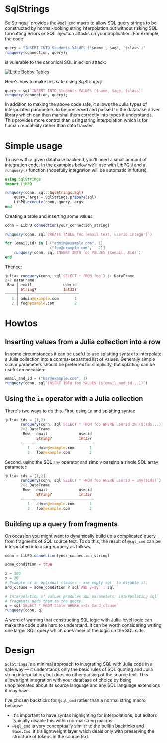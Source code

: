 # SqlStrings

SqlStrings.jl provides the `@sql_cmd` macro to allow SQL query strings to be
constructed by normal-looking string interpolation but without risking SQL
formatting errors or SQL injection attacks on your application. For example,
the code

```julia
query = "INSERT INTO Students VALUES ('$name', $age, '$class')"
runquery(connection, query);
```

is vulerable to the canonical SQL injection attack:

[![Little Bobby Tables](https://imgs.xkcd.com/comics/exploits_of_a_mom.png)](https://xkcd.com/327)

Here's how to make this safe using SqlStrings.jl:

```julia
query = sql`INSERT INTO Students VALUES ($name, $age, $class)`
runquery(connection, query);
```

In addition to making the above code safe, it allows the Julia types of
interpolated parameters to be preserved and passed to the database driver
library which can then marshal them correctly into types it understands. This
provides more control than using string interpolation which is for human
readability rather than data transfer.

# Simple usage

To use with a given database backend, you'll need a small amount of integration
code. In the examples below we'll use with LibPQ.jl and a `runquery()` function
(hopefully integration will be automatic in future).

```julia
using SqlStrings
import LibPQ

runquery(conn, sql::SqlStrings.Sql)
    query, args = SqlStrings.prepare(sql)
    LibPQ.execute(conn, query, args)
end
```

Creating a table and inserting some values

```julia
conn = LibPQ.connection(your_connection_string)

runquery(conn, sql`CREATE TABLE foo (email text, userid integer)`)

for (email,id) in [ ("admin@example.com", 1)
                    ("foo@example.com",   2)]
    runquery(conn, sql`INSERT INTO foo VALUES ($email, $id)`)
end
```

Thence:

```julia
julia> runquery(conn, sql`SELECT * FROM foo`) |> DataFrame
2×2 DataFrame
 Row │ email              userid
     │ String?            Int32?
─────┼───────────────────────────
   1 │ admin@example.com       1
   2 │ foo@example.com         2
```

# Howtos

## Inserting values from a Julia collection into a row

In some circumstances it can be useful to use splatting syntax to interpolate a
Julia collection into a comma-separated list of values. Generally simple scalar
parameters should be preferred for simplicity, but splatting can be useful on
occasion:

```julia
email_and_id = ("bar@example.com", 3)
runquery(conn, sql`INSERT INTO foo VALUES ($(email_and_id...))`)
```

## Using the `in` operator with a Julia collection

There's two ways to do this. First, using `in` and splatting syntax

```julia
julia> ids = (1,2)
       runquery(conn, sql`SELECT * FROM foo WHERE userid IN ($(ids...))`) |> DataFrame
       2×2 DataFrame
        Row │ email              userid
            │ String?            Int32?
       ─────┼───────────────────────────
          1 │ admin@example.com       1
          2 │ foo@example.com         2
```

Second, using the SQL `any` operator and simply passing a single SQL array parameter:

```julia
julia> ids = [1,2]
       runquery(conn, sql`SELECT * FROM foo WHERE userid = any($ids)`) |> DataFrame
       2×2 DataFrame
        Row │ email              userid
            │ String?            Int32?
       ─────┼───────────────────────────
          1 │ admin@example.com       1
          2 │ foo@example.com         2
```

## Building up a query from fragments

On occasion you might want to dynamically build up a complicated query from
fragments of SQL source text. To do this, the result of `@sql_cmd` can be
interpolated into a larger query as follows.

```julia
conn = LibPQ.connection(your_connection_string)

some_condition = true

x = 100
x = 20
# Example of an optional clauses - use empty sql` to disable it.
and_clause = some_condition ? sql`AND y=$y` : sql``

# Interpolation of values produces SQL parameters; interpolating sql`
# fragments adds them to the query.
q = sql`SELECT * FROM table WHERE x=$x $and_clause`
runquery(conn, q)
```

A word of warning that constructing SQL logic with Julia-level logic can make
the code quite hard to understand. It can be worth considering writing one
larger SQL query which does more of the logic on the SQL side.

# Design

`SqlStrings` is a minimal approach to integrating SQL with Julia code in a safe
way — it understands only the basic rules of SQL quoting and Julia string
interpolation, but does no other parsing of the source text. This allows tight
integration with your database of choice by being unopinionated about its
source language and any SQL language extensions it may have.

I've chosen backticks for `@sql_cmd` rather than a normal string macro because
* It's important to have syntax highlighting for interpolations, but editors
  typically disable this within normal string macros.
* `@sql_cmd` is very conceptually similar to the builtin backticks and
  `Base.Cmd`: it's a lightweight layer which deals only with preserving the
  structure of tokens in the source text.

